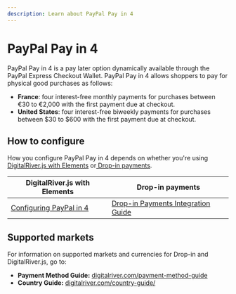 ```yaml
---
description: Learn about PayPal Pay in 4
---
```


# PayPal Pay in 4

PayPal Pay in 4 is a pay later option dynamically available through the PayPal Express Checkout Wallet. PayPal Pay in 4 allows shoppers to pay for physical good purchases as follows:

* **France**: four interest-free monthly payments for purchases between €30 to €2,000 with the first payment due at checkout.
* **United States**: four interest-free biweekly payments for purchases between $30 to $600 with the first payment due at checkout.&#x20;

## How to configure&#x20;

How you configure PayPal Pay in 4 depends on whether you're using [DigitalRiver.js with Elements](../payments-solutions/digitalriver.js/) or[ Drop-in payments](../payments-solutions/drop-in/).  &#x20;

| DigitalRiver.js with Elements                                                                              | Drop-in payments                                                                                 |
| ---------------------------------------------------------------------------------------------------------- | ------------------------------------------------------------------------------------------------ |
| [Configuring PayPal in 4](../payments-solutions/digitalriver.js/payment-methods/paypal.md#paypal-pay-in-4) | [Drop-in Payments Integration Guide](../payments-solutions/drop-in/drop-in-integration-guide.md) |

## Supported markets

For information on supported markets and currencies for Drop-in and DigitalRiver.js, go to:&#x20;

* **Payment Method Guide:** [digitalriver.com/payment-method-guide](https://www.digitalriver.com/payment-method/paypal-pay-4/)
* **Country Guide:** [digitalriver.com/country-guide/](https://www.digitalriver.com/country-guide/)
